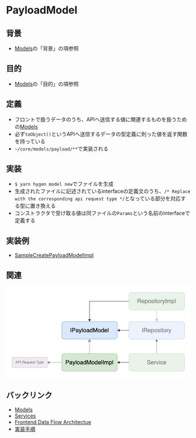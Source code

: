 # PayloadModel

## 背景
- [Models](./index.md)の「背景」の項参照

## 目的
- [Models](./index.md)の「目的」の項参照

## 定義
- フロントで扱うデータのうち、APIへ送信する値に関連するものを扱うための[Models](./index.md)
- 必ず`toObject()`というAPIへ送信するデータの型定義に則った値を返す関数を持っている
- `~/core/models/payload/**`で実装される

## 実装
- `$ yarn hygen model new`でファイルを生成
- 生成されたファイルに記述されているinterfaceの定義文のうち、`/* Replace with the corresponding api request type */`となっている部分を対応する型に置き換える
- コンストラクタで受け取る値は同ファイルの`Params`という名前のinterfaceで定義する

## 実装例
- [SampleCreatePayloadModelImpl](https://github.com/ispec-inc/monorepo/blob/update/frontend/data-flow/typescript/apps/admin/core/models/payload/sample/create/index.ts)

## 関連
![関連](./payload.png "関連")

## バックリンク
- [Models](./index.md)
- [Services](../service/index.md)
- [Frontend Data Flow Architectue](../../index.md)
- [実装手順](../../impl-procedure.md)
